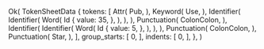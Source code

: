Ok(
    TokenSheetData {
        tokens: [
            Attr(
                Pub,
            ),
            Keyword(
                Use,
            ),
            Identifier(
                Identifier(
                    Word(
                        Id {
                            value: 35,
                        },
                    ),
                ),
            ),
            Punctuation(
                ColonColon,
            ),
            Identifier(
                Identifier(
                    Word(
                        Id {
                            value: 5,
                        },
                    ),
                ),
            ),
            Punctuation(
                ColonColon,
            ),
            Punctuation(
                Star,
            ),
        ],
        group_starts: [
            0,
        ],
        indents: [
            0,
        ],
    },
)